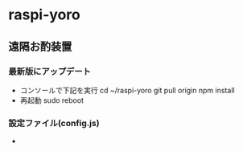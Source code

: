 # raspi-yoro
## 遠隔お酌装置

### 最新版にアップデート
- コンソールで下記を実行
      cd ~/raspi-yoro
      git pull origin
      npm install
- 再起動
      sudo reboot

### 設定ファイル(config.js)
- 